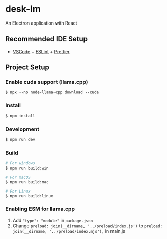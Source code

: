 # desk-lm

An Electron application with React

## Recommended IDE Setup

- [VSCode](https://code.visualstudio.com/) + [ESLint](https://marketplace.visualstudio.com/items?itemName=dbaeumer.vscode-eslint) + [Prettier](https://marketplace.visualstudio.com/items?itemName=esbenp.prettier-vscode)

## Project Setup

### Enable cuda support (llama.cpp)
```
$ npx --no node-llama-cpp download --cuda
```

### Install

```bash
$ npm install
```

### Development

```bash
$ npm run dev
```

### Build

```bash
# For windows
$ npm run build:win

# For macOS
$ npm run build:mac

# For Linux
$ npm run build:linux
```

### Enabling ESM for llama.cpp
1. Add `"type": "module"` in `package.json`
2. Change `preload: join(__dirname, '../preload/index.js')` to `preload: join(__dirname, '../preload/index.mjs'),` in main.js